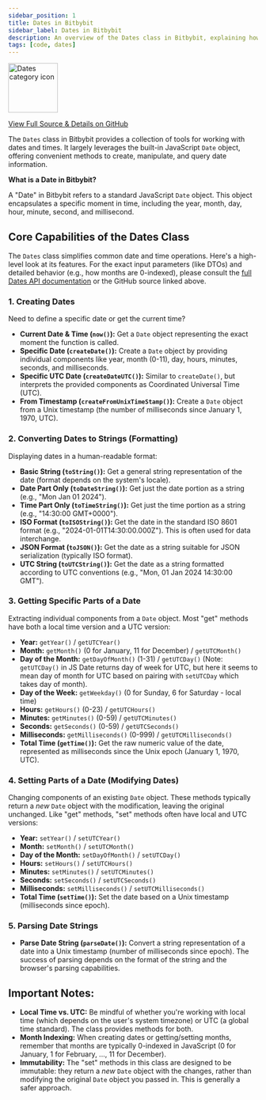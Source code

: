 ```yaml
---
sidebar_position: 1
title: Dates in Bitbybit
sidebar_label: Dates in Bitbybit
description: An overview of the Dates class in Bitbybit, explaining how to create, access, modify, and format date and time information.
tags: [code, dates]
---
```


<img 
  src="https://s.bitbybit.dev/assets/icons/white/dates-icon.svg" 
  alt="Dates category icon" 
  title="Dates category icon"
  width="100" /> 

[View Full Source & Details on GitHub](https://github.com/bitbybit-dev/bitbybit/blob/master/packages/dev/base/lib/api/services/dates.ts)

The `Dates` class in Bitbybit provides a collection of tools for working with dates and times. It largely leverages the built-in JavaScript `Date` object, offering convenient methods to create, manipulate, and query date information.

**What is a Date in Bitbybit?**

A "Date" in Bitbybit refers to a standard JavaScript `Date` object. This object encapsulates a specific moment in time, including the year, month, day, hour, minute, second, and millisecond.

## Core Capabilities of the Dates Class

The `Dates` class simplifies common date and time operations. Here's a high-level look at its features. For the exact input parameters (like DTOs) and detailed behavior (e.g., how months are 0-indexed), please consult the [full Dates API documentation](https://docs.bitbybit.dev/classes/Bit.Dates.html) or the GitHub source linked above.

### 1. Creating Dates

Need to define a specific date or get the current time?
*   **Current Date & Time (`now()`):** Get a `Date` object representing the exact moment the function is called.
*   **Specific Date (`createDate()`):** Create a `Date` object by providing individual components like year, month (0-11), day, hours, minutes, seconds, and milliseconds.
*   **Specific UTC Date (`createDateUTC()`):** Similar to `createDate()`, but interprets the provided components as Coordinated Universal Time (UTC).
*   **From Timestamp (`createFromUnixTimeStamp()`):** Create a `Date` object from a Unix timestamp (the number of milliseconds since January 1, 1970, UTC).

### 2. Converting Dates to Strings (Formatting)

Displaying dates in a human-readable format:
*   **Basic String (`toString()`):** Get a general string representation of the date (format depends on the system's locale).
*   **Date Part Only (`toDateString()`):** Get just the date portion as a string (e.g., "Mon Jan 01 2024").
*   **Time Part Only (`toTimeString()`):** Get just the time portion as a string (e.g., "14:30:00 GMT+0000").
*   **ISO Format (`toISOString()`):** Get the date in the standard ISO 8601 format (e.g., "2024-01-01T14:30:00.000Z"). This is often used for data interchange.
*   **JSON Format (`toJSON()`):** Get the date as a string suitable for JSON serialization (typically ISO format).
*   **UTC String (`toUTCString()`):** Get the date as a string formatted according to UTC conventions (e.g., "Mon, 01 Jan 2024 14:30:00 GMT").

### 3. Getting Specific Parts of a Date

Extracting individual components from a `Date` object. Most "get" methods have both a local time version and a UTC version:
*   **Year:** `getYear()` / `getUTCYear()`
*   **Month:** `getMonth()` (0 for January, 11 for December) / `getUTCMonth()`
*   **Day of the Month:** `getDayOfMonth()` (1-31) / `getUTCDay()` (Note: `getUTCDay()` in JS Date returns day of week for UTC, but here it seems to mean day of month for UTC based on pairing with `setUTCDay` which takes day of month).
*   **Day of the Week:** `getWeekday()` (0 for Sunday, 6 for Saturday - local time)
*   **Hours:** `getHours()` (0-23) / `getUTCHours()`
*   **Minutes:** `getMinutes()` (0-59) / `getUTCMinutes()`
*   **Seconds:** `getSeconds()` (0-59) / `getUTCSeconds()`
*   **Milliseconds:** `getMilliseconds()` (0-999) / `getUTCMilliseconds()`
*   **Total Time (`getTime()`):** Get the raw numeric value of the date, represented as milliseconds since the Unix epoch (January 1, 1970, UTC).

### 4. Setting Parts of a Date (Modifying Dates)

Changing components of an existing `Date` object. These methods typically return a *new* `Date` object with the modification, leaving the original unchanged. Like "get" methods, "set" methods often have local and UTC versions:
*   **Year:** `setYear()` / `setUTCYear()`
*   **Month:** `setMonth()` / `setUTCMonth()`
*   **Day of the Month:** `setDayOfMonth()` / `setUTCDay()`
*   **Hours:** `setHours()` / `setUTCHours()`
*   **Minutes:** `setMinutes()` / `setUTCMinutes()`
*   **Seconds:** `setSeconds()` / `setUTCSeconds()`
*   **Milliseconds:** `setMilliseconds()` / `setUTCMilliseconds()`
*   **Total Time (`setTime()`):** Set the date based on a Unix timestamp (milliseconds since epoch).

### 5. Parsing Date Strings

*   **Parse Date String (`parseDate()`):** Convert a string representation of a date into a Unix timestamp (number of milliseconds since epoch). The success of parsing depends on the format of the string and the browser's parsing capabilities.

## Important Notes:

*   **Local Time vs. UTC:** Be mindful of whether you're working with local time (which depends on the user's system timezone) or UTC (a global time standard). The class provides methods for both.
*   **Month Indexing:** When creating dates or getting/setting months, remember that months are typically 0-indexed in JavaScript (0 for January, 1 for February, ..., 11 for December).
*   **Immutability:** The "set" methods in this class are designed to be immutable: they return a *new* `Date` object with the changes, rather than modifying the original `Date` object you passed in. This is generally a safer approach.

